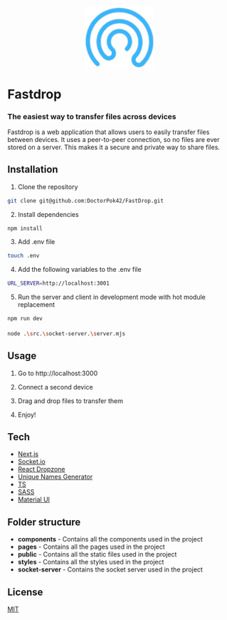 <!-- @format -->

<div align="center">
    <img src="public/favicon.ico" width="30%">
</div>

# Fastdrop

### The easiest way to transfer files across devices

Fastdrop is a web application that allows users to easily transfer files between devices. It uses a peer-to-peer connection, so no files are ever stored on a server. This makes it a secure and private way to share files.

## Installation

1. Clone the repository

```bash
git clone git@github.com:DoctorPok42/FastDrop.git
```

2. Install dependencies

```bash
npm install
```

3. Add .env file

```bash
touch .env
```

4. Add the following variables to the .env file

```bash
URL_SERVER=http://localhost:3001
```

5. Run the server and client in development mode with hot module replacement

```bash
npm run dev

node .\src.\socket-server.\server.mjs
```

## Usage

1. Go to http://localhost:3000

2. Connect a second device

3. Drag and drop files to transfer them

4. Enjoy!

## Tech

- [Next.js](https://nextjs.org/)
- [Socket.io](https://socket.io/)
- [React Dropzone](https://react-dropzone.js.org/)
- [Unique Names Generator](https://www.npmjs.com/package/unique-names-generator)
- [TS](https://www.typescriptlang.org/)
- [SASS](https://sass-lang.com/)
- [Material UI](https://material-ui.com/)

## Folder structure

- **components** - Contains all the components used in the project
- **pages** - Contains all the pages used in the project
- **public** - Contains all the static files used in the project
- **styles** - Contains all the styles used in the project
- **socket-server** - Contains the socket server used in the project

## License

[MIT](https://github.com/DoctorPok42/HangMan/blob/main/LICENSE)
